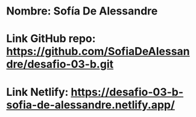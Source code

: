 # Nombre: Sofía De Alessandre
# Link GitHub repo: https://github.com/SofiaDeAlessandre/desafio-03-b.git
# Link Netlify: https://desafio-03-b-sofia-de-alessandre.netlify.app/